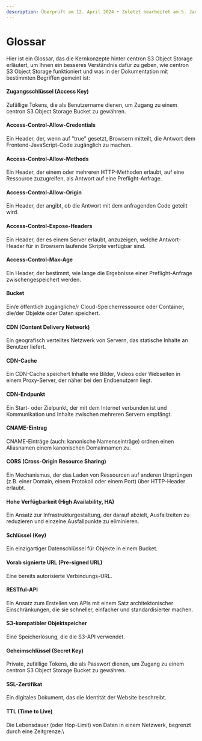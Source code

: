 ```yaml
---
description: Überprüft am 12. April 2024 • Zuletzt bearbeitet am 5. Januar 2025
---
```


# Glossar

Hier ist ein Glossar, das die Kernkonzepte hinter centron S3 Object Storage erläutert, um Ihnen ein besseres Verständnis dafür zu geben, wie centron S3 Object Storage funktioniert und was in der Dokumentation mit bestimmten Begriffen gemeint ist:

#### **Zugangsschlüssel (Access Key)**

Zufällige Tokens, die als Benutzername dienen, um Zugang zu einem centron S3 Object Storage Bucket zu gewähren.

#### **Access-Control-Allow-Credentials**

Ein Header, der, wenn auf "true" gesetzt, Browsern mitteilt, die Antwort dem Frontend-JavaScript-Code zugänglich zu machen.

#### **Access-Control-Allow-Methods**

Ein Header, der einem oder mehreren HTTP-Methoden erlaubt, auf eine Ressource zuzugreifen, als Antwort auf eine Preflight-Anfrage.

#### **Access-Control-Allow-Origin**

Ein Header, der angibt, ob die Antwort mit dem anfragenden Code geteilt wird.

#### **Access-Control-Expose-Headers**

Ein Header, der es einem Server erlaubt, anzuzeigen, welche Antwort-Header für in Browsern laufende Skripte verfügbar sind.

#### **Access-Control-Max-Age**

Ein Header, der bestimmt, wie lange die Ergebnisse einer Preflight-Anfrage zwischengespeichert werden.

#### **Bucket**

Ein/e öffentlich zugängliche/r Cloud-Speicherressource oder Container, die/der Objekte oder Daten speichert.

#### **CDN (Content Delivery Network)**

Ein geografisch verteiltes Netzwerk von Servern, das statische Inhalte an Benutzer liefert.

#### **CDN-Cache**

Ein CDN-Cache speichert Inhalte wie Bilder, Videos oder Webseiten in einem Proxy-Server, der näher bei den Endbenutzern liegt.

#### **CDN-Endpunkt**

Ein Start- oder Zielpunkt, der mit dem Internet verbunden ist und Kommunikation und Inhalte zwischen mehreren Servern empfängt.

#### **CNAME-Eintrag**

CNAME-Einträge (auch: kanonische Namenseinträge) ordnen einen Aliasnamen einem kanonischen Domainnamen zu.

#### **CORS (Cross-Origin Resource Sharing)**

Ein Mechanismus, der das Laden von Ressourcen auf anderen Ursprüngen (z.B. einer Domain, einem Protokoll oder einem Port) über HTTP-Header erlaubt.

#### **Hohe Verfügbarkeit (High Availability, HA)**

Ein Ansatz zur Infrastrukturgestaltung, der darauf abzielt, Ausfallzeiten zu reduzieren und einzelne Ausfallpunkte zu eliminieren.

#### **Schlüssel (Key)**

Ein einzigartiger Datenschlüssel für Objekte in einem Bucket.

#### **Vorab signierte URL (Pre-signed URL)**

Eine bereits autorisierte Verbindungs-URL.

#### **RESTful-API**

Ein Ansatz zum Erstellen von APIs mit einem Satz architektonischer Einschränkungen, die sie schneller, einfacher und standardisierter machen.

#### **S3-kompatibler Objektspeicher**

Eine Speicherlösung, die die S3-API verwendet.

#### **Geheimschlüssel (Secret Key)**

Private, zufällige Tokens, die als Passwort dienen, um Zugang zu einem centron S3 Object Storage Bucket zu gewähren.

#### **SSL-Zertifikat**

Ein digitales Dokument, das die Identität der Website beschreibt.

#### **TTL (Time to Live)**

Die Lebensdauer (oder Hop-Limit) von Daten in einem Netzwerk, begrenzt durch eine Zeitgrenze.\
